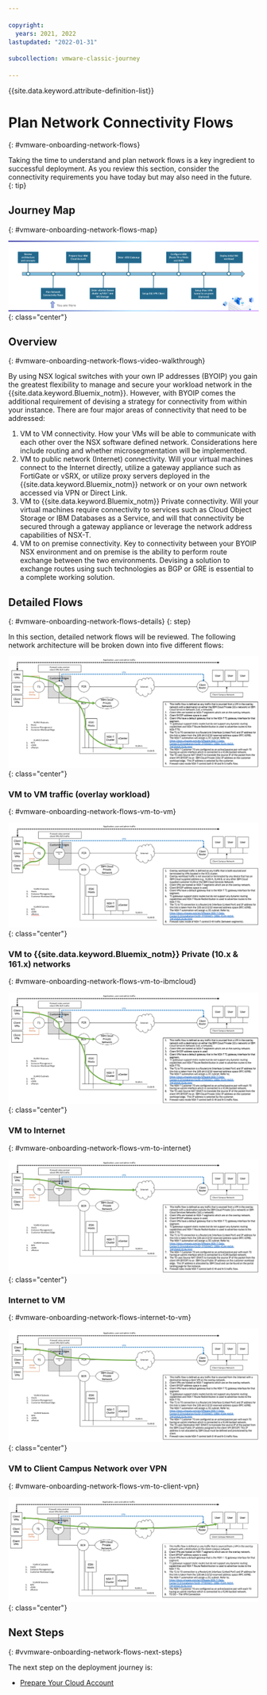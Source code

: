 ```yaml
---

copyright:
  years: 2021, 2022
lastupdated: "2022-01-31"

subcollection: vmware-classic-journey

---
```


{{site.data.keyword.attribute-definition-list}}

# Plan Network Connectivity Flows
{: #vmware-onboarding-network-flows}

Taking the time to understand and plan network flows is a key ingredient to successful deployment. As you review this section, consider the connectivity requirements you have today but may also need in the future.
{: tip}

## Journey Map
{: #vmware-onboarding-network-flows-map}

![Architecture](images/solution-vmware-onboarding-hidden/network-flows/journey-map.png){: class="center"}

## Overview
{: #vmware-onboarding-network-flows-video-walkthrough}

By using NSX logical switches with your own IP addresses (BYOIP) you gain the greatest flexibility to manage and secure your workload network in the {{site.data.keyword.Bluemix_notm}}. However, with BYOIP comes the additional requirement of devising a strategy for connectivity from within your instance. There are four major areas of connectivity that need to be addressed:

1. VM to VM connectivity. How your VMs will be able to communicate with each other over the NSX software defined network. Considerations here include routing and whether microsegmentation will be implemented.
2. VM to public network (Internet) connectivity. Will your virtual machines connect to the Internet directly, utilize a gateway appliance such as FortiGate or vSRX, or utilize proxy servers deployed in the {{site.data.keyword.Bluemix_notm}} network or on your own network accessed via VPN or Direct Link.
3. VM to {{site.data.keyword.Bluemix_notm}} Private connectivity. Will your virtual machines require connectivity to services such as Cloud Object Storage or IBM Databases as a Service, and will that connectivity be secured through a gateway appliance or leverage the network address capabilities of NSX-T.
4. VM to on premise connectivity. Key to connectivity between your BYOIP NSX environment and on premise is the ability to perform route exchange between the two environments. Devising a solution to exchange routes using such technologies as BGP or GRE is essential to a complete working solution.


## Detailed Flows
{: #vmware-onboarding-network-flows-details}
{: step}

In this section, detailed network flows will be reviewed. The following network architecture will be broken down into five different flows:

![Architecture](images/solution-vmware-onboarding-hidden/network-flows/flow3.png){: class="center"}


### VM to VM traffic (overlay workload)
{: #vmware-onboarding-network-flows-vm-to-vm}

![Architecture](images/solution-vmware-onboarding-hidden/network-flows/flow2.png){: class="center"}


### VM to {{site.data.keyword.Bluemix_notm}} Private (10.x & 161.x) networks
{: #vmware-onboarding-network-flows-vm-to-ibmcloud}

![Architecture](images/solution-vmware-onboarding-hidden/network-flows/flow3.png){: class="center"}


### VM to Internet
{: #vmware-onboarding-network-flows-vm-to-internet}

![Architecture](images/solution-vmware-onboarding-hidden/network-flows/flow4.png){: class="center"}

### Internet to VM
{: #vmware-onboarding-network-flows-internet-to-vm}

![Architecture](images/solution-vmware-onboarding-hidden/network-flows/flow5.png){: class="center"}

### VM to Client Campus Network over VPN
{: #vmware-onboarding-network-flows-vm-to-client-vpn}

![Architecture](images/solution-vmware-onboarding-hidden/network-flows/flow6.png){: class="center"}

## Next Steps
{: #vvmware-onboarding-network-flows-next-steps}

The next step on the deployment journey is:

* [Prepare Your Cloud Account](/docs/vmware-classic-journey?topic=vmware-classic-journey-vmware-onboarding-prepare-account)

